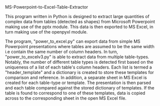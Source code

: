 MS-Powerpoint-to-Excel-Table-Extractor

This program written in Python is designed to extract large quantities of complex data from tables (detected as shapes) from Microsoft Powerpoint making use of the pptx module. This data is then exported to MS Excel, in turn making use of the openpyxl module. 

The program, "power_to_excel.py" can export data from simple MS Powerpoint presentations where tables are assumed to be the same width i.e contain the same number of column headers. In turn, "power_to_excelv3.py" is able to extract data from multiple table-types. Notably, the number of different table types is detected first based on the uniqueness of a list of each table's column headers. Each list is termed a "header_template" and a dictionary is created to store these templates for comparison and reference. In addition, a separate sheet in MS Excel is created for each table-type or template. The presentation is then parsed and each table compared against the stored dictionary of templates. If the table is found to correspond to one of these templates, data is copied across to the corresponding sheet in the open MS Excel file. 